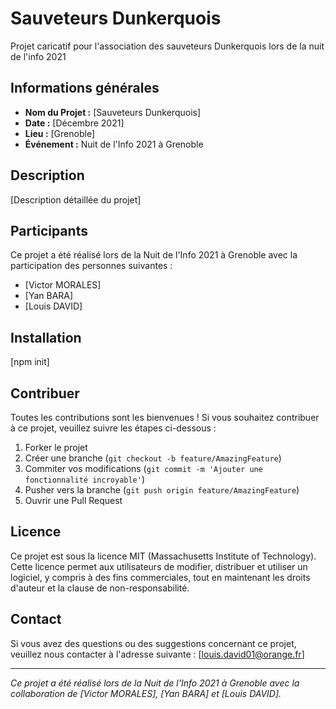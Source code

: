 # Sauveteurs Dunkerquois

Projet caricatif pour l'association des sauveteurs Dunkerquois lors de la nuit de l'info 2021

## Informations générales

- **Nom du Projet :** [Sauveteurs Dunkerquois]
- **Date :** [Décembre 2021]
- **Lieu :** [Grenoble]
- **Événement :** Nuit de l'Info 2021 à Grenoble

## Description

[Description détaillée du projet]

## Participants

Ce projet a été réalisé lors de la Nuit de l'Info 2021 à Grenoble avec la participation des personnes suivantes :

- [Victor MORALES]
- [Yan BARA]
- [Louis DAVID]


## Installation

[npm init]


## Contribuer

Toutes les contributions sont les bienvenues ! Si vous souhaitez contribuer à ce projet, veuillez suivre les étapes ci-dessous :

1. Forker le projet
2. Créer une branche (`git checkout -b feature/AmazingFeature`)
3. Commiter vos modifications (`git commit -m 'Ajouter une fonctionnalité incroyable'`)
4. Pusher vers la branche (`git push origin feature/AmazingFeature`)
5. Ouvrir une Pull Request

## Licence

Ce projet est sous la licence MIT (Massachusetts Institute of Technology). Cette licence permet aux utilisateurs de modifier, distribuer et utiliser un logiciel, y compris à des fins commerciales, tout en maintenant les droits d'auteur et la clause de non-responsabilité. 

## Contact

Si vous avez des questions ou des suggestions concernant ce projet, veuillez nous contacter à l'adresse suivante : [louis.david01@orange.fr]

---

*Ce projet a été réalisé lors de la Nuit de l'Info 2021 à Grenoble avec la collaboration de [Victor MORALES], [Yan BARA] et [Louis DAVID].*
